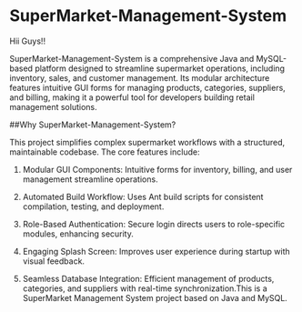 # SuperMarket-Management-System

Hii Guys!! 

SuperMarket-Management-System is a comprehensive Java and MySQL-based platform designed to streamline supermarket operations, including inventory, sales, and customer management. Its modular architecture features intuitive GUI forms for managing products, categories, suppliers, and billing, making it a powerful tool for developers building retail management solutions.

##Why SuperMarket-Management-System?

This project simplifies complex supermarket workflows with a structured, maintainable codebase. The core features include:

1. Modular GUI Components: Intuitive forms for inventory, billing, and user management streamline operations.

2. Automated Build Workflow: Uses Ant build scripts for consistent compilation, testing, and deployment.

3. Role-Based Authentication: Secure login directs users to role-specific modules, enhancing security.

4. Engaging Splash Screen: Improves user experience during startup with visual feedback.

5. Seamless Database Integration: Efficient management of products, categories, and suppliers with real-time synchronization.This is a SuperMarket Management System project based on Java and MySQL.
